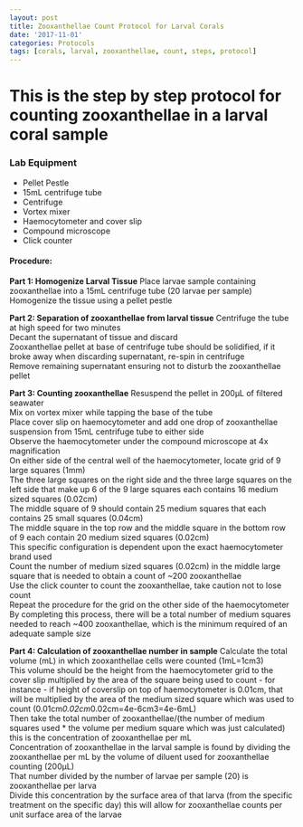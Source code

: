 ```yaml
---
layout: post  
title: Zooxanthellae Count Protocol for Larval Corals  
date: '2017-11-01'  
categories: Protocols  
tags: [corals, larval, zooxanthellae, count, steps, protocol]  
---
```

# This is the step by step protocol for counting zooxanthellae in a larval coral sample  
### Lab Equipment  
* Pellet Pestle  
* 15mL centrifuge tube  
* Centrifuge  
* Vortex mixer  
* Haemocytometer and cover slip  
* Compound microscope  
* Click counter  

#### Procedure:

**Part 1: Homogenize Larval Tissue**
Place larvae sample containing zooxanthellae into a 15mL centrifuge tube (20 larvae per sample)  
Homogenize the tissue using a pellet pestle  

**Part 2: Separation of zooxanthellae from larval tissue**
Centrifuge the tube at high speed for two minutes  
Decant the supernatant of tissue and discard  
Zooxanthellae pellet at base of centrifuge tube should be solidified, if it broke away when discarding supernatant, re-spin in centrifuge  
Remove remaining supernatant ensuring not to disturb the zooxanthellae pellet  

**Part 3: Counting zooxanthellae**
Resuspend the pellet in 200µL of filtered seawater  
Mix on vortex mixer while tapping the base of the tube  
Place cover slip on haemocytometer and add one drop of zooxanthellae suspension from 15mL centrifuge tube to either side   
Observe the haemocytometer under the compound microscope at 4x magnification  
On either side of the central well of the haemocytometer, locate grid of 9 large squares (1mm)  
The three large squares on the right side and the three large squares on the left side that make up 6 of the 9 large squares each contains 16 medium sized squares (0.02cm)  
The middle square of 9 should contain 25 medium squares that each contains 25 small squares (0.04cm)  
The middle square in the top row and the middle square in the bottom row of 9 each contain 20 medium sized squares (0.02cm)  
This specific configuration is dependent upon the exact haemocytometer brand used  
Count the number of medium sized squares (0.02cm) in the middle large square that is needed to obtain a count of ~200 zooxanthellae      
Use the click counter to count the zooxanthellae, take caution not to lose count  
Repeat the procedure for the grid on the other side of the haemocytometer  
By completing this process, there will be a total number of medium squares needed to reach ~400 zooxanthellae, which is the minimum required of an adequate sample size  

**Part 4: Calculation of zooxanthellae number in sample**
Calculate the total volume (mL) in which zooxanthellae cells were counted (1mL=1cm3)  
This volume should be the height from the haemocytometer grid to the cover slip multiplied by the area of the square being used to count - for instance - if height of coverslip on top of haemocytometer is 0.01cm, that will be multiplied by the area of the medium sized square which was used to count (0.01cm*0.02cm*0.02cm=4e-6cm3=4e-6mL)  
Then take the total number of zooxanthellae/(the number of medium squares used * the volume per medium square which was just calculated) this is the concentration of zooxanthellae per mL  
Concentration of zooxanthellae in the larval sample is found by dividing the zooxanthellae per mL by the volume of diluent used for zooxanthellae counting (200µL)   
That number divided by the number of larvae per sample (20) is zooxanthellae per larva  
Divide this concentration by the surface area of that larva (from the specific treatment on the specific day) this will allow for zooxanthellae counts per unit surface area of the larvae
